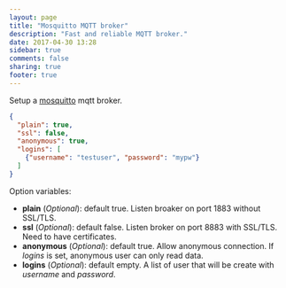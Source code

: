 ```yaml
---
layout: page
title: "Mosquitto MQTT broker"
description: "Fast and reliable MQTT broker."
date: 2017-04-30 13:28
sidebar: true
comments: false
sharing: true
footer: true
---
```


Setup a [mosquitto](https://mosquitto.org/) mqtt broker.

```json
{
  "plain": true,
  "ssl": false,
  "anonymous": true,
  "logins": [
    {"username": "testuser", "password": "mypw"}
  ]
}
```

Option variables:

- **plain** (*Optional*): default true. Listen broaker on port 1883 without SSL/TLS.
- **ssl** (*Optional*): default false. Listen broker on port 8883 with SSL/TLS. Need to have certificates.
- **anonymous** (*Optional*): default true. Allow anonymous connection. If *logins* is set, anonymous user can only read data.
- **logins** (*Optional*): default empty. A list of user that will be create with *username* and *password*.
